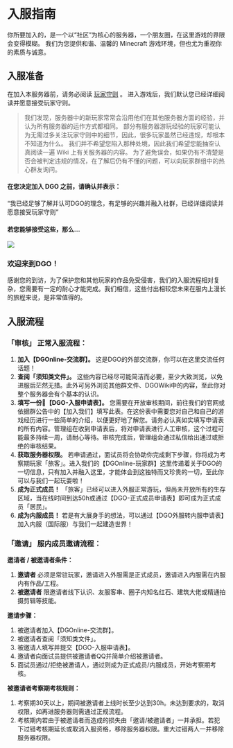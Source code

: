 <!-- docs/guide/join/guide.md -->

# 入服指南

你所要加入的，是一个以“社区”为核心的服务器，一个朋友圈，在这里游戏的界限会变得模糊。
我们为您提供和谐、温馨的 Minecraft 游戏环境，但也尤为重视你的素质与诚意。



## 入服准备

在加入本服务器前，请务必阅读 [玩家守则](basic/information/rules.md) 。
进入游戏后，我们默认您已经详细阅读并愿意接受玩家守则。

> 我们发现，服务器中的新玩家常常会沿用他们在其他服务器方面的经验，并认为所有服务器的运作方式都相同。
部分有服务器游玩经验的玩家可能认为无需过多关注玩家守则中的细节，因此，很多玩家虽然已经违规，却根本不知道为什么。
我们并不希望您陷入那种处境，因此我们希望您能抽空认真阅读一遍 Wiki 上有关服务器的内容。
为了避免误会，如果仍有不清楚是否会被判定违规的情况，在了解后仍有不懂的问题，可以向玩家群组中的热心群友询问。

#### 在您决定加入 DGO 之前，请确认并表示：

“我已经足够了解并认可DGO的理念，有足够的兴趣并融入社群，已经详细阅读并愿意接受玩家守则”

#### 若您能够接受这些，那么…

![](http://39.100.70.44:8000/images/index_rotation_pic1.jpg)

### 欢迎来到DGO！

感谢您的到访，为了保护您和其他玩家的作品免受侵害，我们的入服流程相对复杂，您需要有一定的耐心才能完成。我们相信，这些付出相较您未来在服内上漫长的旅程来说，是非常值得的。





## 入服流程

### 「审核」 正常入服流程：

1.  **加入【DGOnline-交流群】。** 这是DGO的外部交流群，你可以在这里交流任何话题！
2.  **查阅「须知类文件」。** 这些内容已经尽可能简洁而必要，至少大致浏览，以免进服后茫然无措。此外可另外浏览其他群文件、DGOWiki中的内容，至此你对整个服务器会有个基本的认识。
3.  **填写一份📰【DGO-入服申请表】。** 您需要在开放审核期间，前往我们的官网或依据群公告中的【加入我们】填写此表。在这份表中需要您对自己和自己的游戏经历进行一些简单的介绍，以便更好地了解您。请务必认真如实填写申请表的所有内容。管理组在收到申请表后，将对申请表进行人工审核，这个过程可能最多持续一周，请耐心等待。审核完成后，管理组会通过私信给出通过或拒绝的审核结果。
4.  **获取服务器权限。** 若申请通过，面试员将会协助你完成剩下步骤，你将成为考察期玩家「旅客」。进入我们的【DGOnline-玩家群】这里传递着关于DGO的一切信息，只有加入并融入这里，才能体会到这独特而又珍贵的一切，至此你可以与我们一起玩耍啦！
5.  **成为正式成员！** 「旅客」已经可以进入外服正常游玩，但尚未开放所有的生存区域，当在线时间到达50h或通过【DGO-正式成员申请表】即可成为正式成员「居民」。
6.  **成为内服成员！** 若是有大展身手的想法，可以通过【DGO外服转内服申请表】加入内服（国际服）与我们一起建造世界！

### 「邀请」 服内成员邀请流程：

 **邀请者 / 被邀请者条件：** 

1.  **邀请者** 必须是常驻玩家，邀请进入外服需是正式成员，邀请进入内服需在内服内有作品/工程。
2.  **被邀请者** 限邀请者线下认识、友服客串、圈子内知名红石、建筑大佬或精通拍摄剪辑等技能。

 **邀请步骤：** 

1.  被邀请者加入【DGOnline-交流群】。
2.  被邀请者查阅「须知类文件」。
3.  被邀请人填写并提交【DGO-入服申请表】。
4.  邀请者向面试员提供被邀请者QQ并简单介绍被邀请者。
5.  面试员通过/拒绝被邀请人，通过则成为正式成员/内服成员，开始考察期考核。

 **被邀请者考察期考核规则：** 

1.  考察期30天以上，期间被邀请者上线时长至少达到30h。未达到要求的，取消权限，如再进服务器则需通过正规流程。
2.  考核期内若由于被邀请者而造成的损失由「邀请/被邀请者」一并承担。若犯下过错考核期延长或取消入服资格，移除服务器权限。重大过错两人一并移除服务器权限。